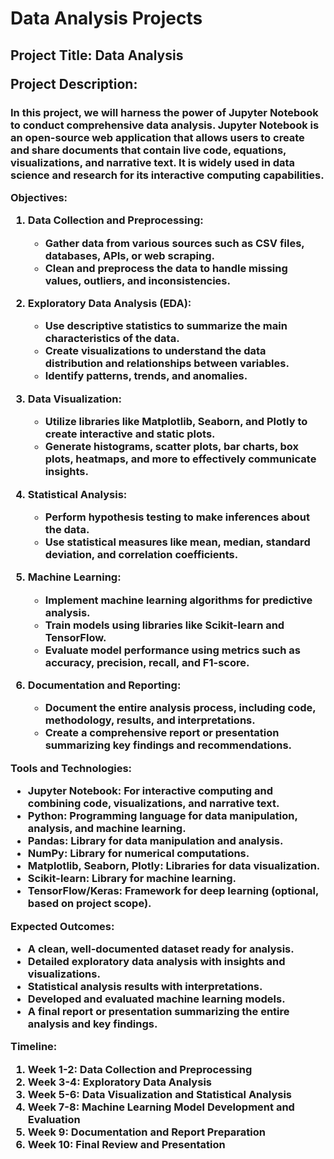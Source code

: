 # Data Analysis Projects

<h2>Project Title: Data Analysis

Project Description:</h2>

<h3>In this project, we will harness the power of Jupyter Notebook to conduct comprehensive data analysis. Jupyter Notebook is an open-source web application that allows users to create and share documents that contain live code, equations, visualizations, and narrative text. It is widely used in data science and research for its interactive computing capabilities.

Objectives:

1. Data Collection and Preprocessing:
   - Gather data from various sources such as CSV files, databases, APIs, or web scraping.
   - Clean and preprocess the data to handle missing values, outliers, and inconsistencies.

2. Exploratory Data Analysis (EDA):
   - Use descriptive statistics to summarize the main characteristics of the data.
   - Create visualizations to understand the data distribution and relationships between variables.
   - Identify patterns, trends, and anomalies.

3. Data Visualization:
   - Utilize libraries like Matplotlib, Seaborn, and Plotly to create interactive and static plots.
   - Generate histograms, scatter plots, bar charts, box plots, heatmaps, and more to effectively communicate insights.

4. Statistical Analysis:
   - Perform hypothesis testing to make inferences about the data.
   - Use statistical measures like mean, median, standard deviation, and correlation coefficients.

5. Machine Learning:
   - Implement machine learning algorithms for predictive analysis.
   - Train models using libraries like Scikit-learn and TensorFlow.
   - Evaluate model performance using metrics such as accuracy, precision, recall, and F1-score.

6. Documentation and Reporting:
   - Document the entire analysis process, including code, methodology, results, and interpretations.
   - Create a comprehensive report or presentation summarizing key findings and recommendations.

 Tools and Technologies:

- Jupyter Notebook: For interactive computing and combining code, visualizations, and narrative text.
- Python: Programming language for data manipulation, analysis, and machine learning.
- Pandas: Library for data manipulation and analysis.
- NumPy: Library for numerical computations.
- Matplotlib, Seaborn, Plotly: Libraries for data visualization.
- Scikit-learn: Library for machine learning.
- TensorFlow/Keras: Framework for deep learning (optional, based on project scope).

Expected Outcomes:

- A clean, well-documented dataset ready for analysis.
- Detailed exploratory data analysis with insights and visualizations.
- Statistical analysis results with interpretations.
- Developed and evaluated machine learning models.
- A final report or presentation summarizing the entire analysis and key findings.

Timeline:

1. Week 1-2: Data Collection and Preprocessing
2. Week 3-4: Exploratory Data Analysis
3. Week 5-6: Data Visualization and Statistical Analysis
4. Week 7-8: Machine Learning Model Development and Evaluation
5. Week 9: Documentation and Report Preparation
6. Week 10: Final Review and Presentation</h3>
